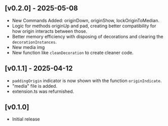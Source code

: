 ## [v0.2.0] - 2025-05-08

- New Commands Added: originDown, originShow, lockOriginToMedian.
- Logic for methods originUp and pad, creating better compatibility for how origin interacts between those.
- Better memory efficiency with disposing of decorations and clearing the `decorationInstances`.
- New media img
- New function like `cleanDecoration` to create cleaner code.

## [v0.1.1] - 2025-04-12 

- `paddingOrigin` indicator is now shown with the function `originIndicate`.
- "media" file is added.
- extension.ts was refurnished.

## [v0.1.0]

- Initial release
